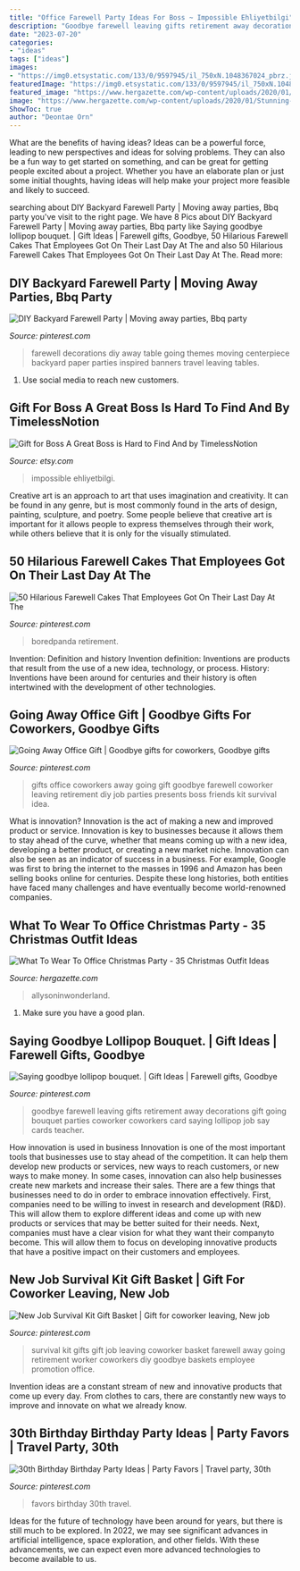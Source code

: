 ```yaml
---
title: "Office Farewell Party Ideas For Boss ~ Impossible Ehliyetbilgi"
description: "Goodbye farewell leaving gifts retirement away decorations gift going bouquet parties coworker coworkers card saying lollipop job say cards teacher"
date: "2023-07-20"
categories:
- "ideas"
tags: ["ideas"]
images:
- "https://img0.etsystatic.com/133/0/9597945/il_750xN.1048367024_pbrz.jpg"
featuredImage: "https://img0.etsystatic.com/133/0/9597945/il_750xN.1048367024_pbrz.jpg"
featured_image: "https://www.hergazette.com/wp-content/uploads/2020/01/Stunning-Office-Christmas-Party-Outfit-Ideas-13-1.jpg"
image: "https://www.hergazette.com/wp-content/uploads/2020/01/Stunning-Office-Christmas-Party-Outfit-Ideas-13-1.jpg"
ShowToc: true
author: "Deontae Orn"
---
```



What are the benefits of having ideas?
Ideas can be a powerful force, leading to new perspectives and ideas for solving problems. They can also be a fun way to get started on something, and can be great for getting people excited about a project. Whether you have an elaborate plan or just some initial thoughts, having ideas will help make your project more feasible and likely to succeed.

	

		
searching about DIY Backyard Farewell Party | Moving away parties, Bbq party you've visit to the right page. We have 8 Pics about DIY Backyard Farewell Party | Moving away parties, Bbq party like Saying goodbye lollipop bouquet. | Gift Ideas | Farewell gifts, Goodbye, 50 Hilarious Farewell Cakes That Employees Got On Their Last Day At The and also 50 Hilarious Farewell Cakes That Employees Got On Their Last Day At The. Read more:
		
    
## DIY Backyard Farewell Party | Moving Away Parties, Bbq Party

<img loading=lazy src="https://i.pinimg.com/736x/17/ff/2f/17ff2f870716f82df45cfbec22ca51de--hawai-party-farewell-parties.jpg" onerror="this.onerror=null;this.src='https://tse4.mm.bing.net/th?id=OIP.clDaBOF0Vnfb41-uOgHtowHaLG&amp;pid=15.1';" alt="DIY Backyard Farewell Party | Moving away parties, Bbq party">

_Source: pinterest.com_

>farewell decorations diy away table going themes moving centerpiece backyard paper parties inspired banners travel leaving tables. 

	

1. Use social media to reach new customers.

    
## Gift For Boss A Great Boss Is Hard To Find And By TimelessNotion

<img loading=lazy src="https://img0.etsystatic.com/133/0/9597945/il_750xN.1048367024_pbrz.jpg" onerror="this.onerror=null;this.src='https://tse3.mm.bing.net/th?id=OIP.U9CUDPDUvMpbqF_KAv-zIwHaF7&amp;pid=15.1';" alt="Gift for Boss A Great Boss is Hard to Find And by TimelessNotion">

_Source: etsy.com_

>impossible ehliyetbilgi. 

	

Creative art is an approach to art that uses imagination and creativity. It can be found in any genre, but is most commonly found in the arts of design, painting, sculpture, and poetry. Some people believe that creative art is important for it allows people to express themselves through their work, while others believe that it is only for the visually stimulated.

    
## 50 Hilarious Farewell Cakes That Employees Got On Their Last Day At The

<img loading=lazy src="https://i.pinimg.com/originals/f5/1f/20/f51f208cd09aeb2ed9976b4dd21afb59.jpg" onerror="this.onerror=null;this.src='https://tse2.mm.bing.net/th?id=OIP.gD5-70IdPS90cU_FePwn7QHaJ4&amp;pid=15.1';" alt="50 Hilarious Farewell Cakes That Employees Got On Their Last Day At The">

_Source: pinterest.com_

>boredpanda retirement. 

	

Invention: Definition and history
Invention definition: Inventions are products that result from the use of a new idea, technology, or process. History: Inventions have been around for centuries and their history is often intertwined with the development of other technologies.

    
## Going Away Office Gift | Goodbye Gifts For Coworkers, Goodbye Gifts

<img loading=lazy src="https://i.pinimg.com/736x/38/9a/06/389a061c7617831d775dd79720d3fb34--office-parties-office-gifts.jpg" onerror="this.onerror=null;this.src='https://tse4.mm.bing.net/th?id=OIP.BtVWOGWRc1mVI8xtMiqhqgHaJ3&amp;pid=15.1';" alt="Going Away Office Gift | Goodbye gifts for coworkers, Goodbye gifts">

_Source: pinterest.com_

>gifts office coworkers away going gift goodbye farewell coworker leaving retirement diy job parties presents boss friends kit survival idea. 

	

What is innovation?
Innovation is the act of making a new and improved product or service. Innovation is key to businesses because it allows them to stay ahead of the curve, whether that means coming up with a new idea, developing a better product, or creating a new market niche. Innovation can also be seen as an indicator of success in a business. For example, Google was first to bring the internet to the masses in 1996 and Amazon has been selling books online for centuries. Despite these long histories, both entities have faced many challenges and have eventually become world-renowned companies.

    
## What To Wear To Office Christmas Party - 35 Christmas Outfit Ideas

<img loading=lazy src="https://www.hergazette.com/wp-content/uploads/2020/01/Stunning-Office-Christmas-Party-Outfit-Ideas-13-1.jpg" onerror="this.onerror=null;this.src='https://tse4.mm.bing.net/th?id=OIP.ywvnIoRPJNYj4e5xob2jTwHaKP&amp;pid=15.1';" alt="What To Wear To Office Christmas Party - 35 Christmas Outfit Ideas">

_Source: hergazette.com_

>allysoninwonderland. 

	

1. Make sure you have a good plan.

    
## Saying Goodbye Lollipop Bouquet. | Gift Ideas | Farewell Gifts, Goodbye

<img loading=lazy src="https://i.pinimg.com/736x/e6/29/5e/e6295ebc9e9662944c57cba09dae3cbe--goodbye-cards-to-say-goodbye.jpg?b=t" onerror="this.onerror=null;this.src='https://tse3.mm.bing.net/th?id=OIP.yifjloQgxkIUvjx1iFovnwHaJ3&amp;pid=15.1';" alt="Saying goodbye lollipop bouquet. | Gift Ideas | Farewell gifts, Goodbye">

_Source: pinterest.com_

>goodbye farewell leaving gifts retirement away decorations gift going bouquet parties coworker coworkers card saying lollipop job say cards teacher. 

	

How innovation is used in business
Innovation is one of the most important tools that businesses use to stay ahead of the competition. It can help them develop new products or services, new ways to reach customers, or new ways to make money. In some cases, innovation can also help businesses create new markets and increase their sales.
There are a few things that businesses need to do in order to embrace innovation effectively. First, companies need to be willing to invest in research and development (R&D). This will allow them to explore different ideas and come up with new products or services that may be better suited for their needs. Next, companies must have a clear vision for what they want their companyto become. This will allow them to focus on developing innovative products that have a positive impact on their customers and employees.

    
## New Job Survival Kit Gift Basket | Gift For Coworker Leaving, New Job

<img loading=lazy src="https://i.pinimg.com/originals/05/89/30/0589300a2afd8e4506adf1239f0387f3.jpg" onerror="this.onerror=null;this.src='https://tse3.mm.bing.net/th?id=OIP.1j06PsirDEZP_pN9N0ChXwHaNK&amp;pid=15.1';" alt="New Job Survival Kit Gift Basket | Gift for coworker leaving, New job">

_Source: pinterest.com_

>survival kit gifts gift job leaving coworker basket farewell away going retirement worker coworkers diy goodbye baskets employee promotion office. 

	

Invention ideas are a constant stream of new and innovative products that come up every day. From clothes to cars, there are constantly new ways to improve and innovate on what we already know. 

    
## 30th Birthday Birthday Party Ideas | Party Favors | Travel Party, 30th

<img loading=lazy src="https://i.pinimg.com/736x/0d/25/06/0d2506e16c5e6955fe5152d19be41d44--wedding-raffle-ideas-party-favors-ideas.jpg?b=t" onerror="this.onerror=null;this.src='https://tse1.mm.bing.net/th?id=OIP.Z5Q3F1AEZzNhmNJ9iTbdPQHaFj&amp;pid=15.1';" alt="30th Birthday Birthday Party Ideas | Party Favors | Travel party, 30th">

_Source: pinterest.com_

>favors birthday 30th travel. 

	

Ideas for the future of technology have been around for years, but there is still much to be explored. In 2022, we may see significant advances in artificial intelligence, space exploration, and other fields. With these advancements, we can expect even more advanced technologies to become available to us.

